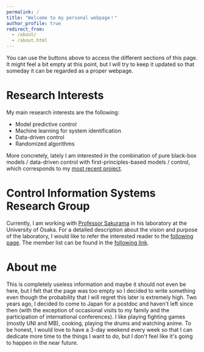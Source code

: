 ```yaml
---
permalink: /
title: "Welcome to my personal webpage！"
author_profile: true
redirect_from: 
  - /about/
  - /about.html
---
```


You can use the buttons above to access the different sections of this page. It might feel a bit empty at this point, but I will try to keep it updated so that someday it can be regarded as a proper webpage.

Research Interests
======
My main research interests are the following:
* Model predictive control
* Machine learning for system identification
* Data-driven control
* Randomized algorithms

More concretely, lately I am interested in the combination of pure black-box models / data-driven control with first-principles-based models / control, which corresponds to my [most recent project](https://carnererodaniel.github.io/academicpages.github.io/projects/2025-03-01-project-1).

Control Information Systems Research Group
======
Currently, I am working with [Professor Sakurama](https://sites.google.com/view/sakuramakazunori-en/profile) in his laboratory at the University of Osaka. For a detailed description about the vision and purpose of the laboratory, I would like to refer the interested reader to the [following page](https://sites.google.com/view/sakuramakazunori-en/research). The member list can be found in the [following link](https://www.cis.sys.es.osaka-u.ac.jp/en).

About me
======
This is completely useless information and maybe it should not even be here, but I felt that the page was too empty so I decided to write something even though the probability that I will regret this later is extremely high. 
Two years ago, I decided to come to Japan for a postdoc and haven't left since then (with the exception of occasional visits to my family and the participation of international conferences).
I like playing fighting games (mostly UNI and MB), cooking, playing the drums and watching anime. To be honest, I would love to have a 3-day weekend every week so that I can dedicate more time to the things I want to do, but I don't feel like it's going to happen in the near future.

